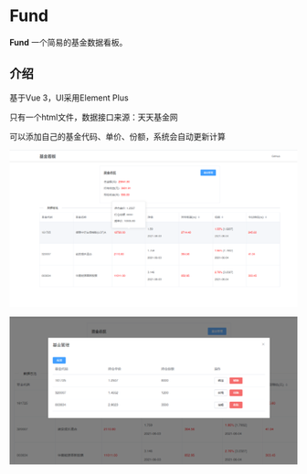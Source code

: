 # Fund

**Fund** 一个简易的基金数据看板。

## 介绍

基于Vue 3，UI采用Element Plus

只有一个html文件，数据接口来源：天天基金网

可以添加自己的基金代码、单价、份额，系统会自动更新计算


![](https://raw.githubusercontent.com/zhangkong828/fund/master/img/fund.png)


![](https://raw.githubusercontent.com/zhangkong828/fund/master/img/fundadd.png)